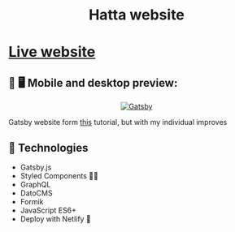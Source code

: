 <h1 align="center">
  Hatta website 
</h1>

# [Live website](https://5eb2eda7adbab8e173e7cf03--wizardly-kowalevski-f509e6.netlify.app/)

## 📱 🖥 Mobile and desktop preview:
<p align="center">
  <a href="https://5eb2eda7adbab8e173e7cf03--wizardly-kowalevski-f509e6.netlify.app/">
    <img alt="Gatsby" src="https://i.imgur.com/9rxsMDx.png"/>
  </a>
</p>

Gatsby website form [this](https://eduweb.pl/programowanie-i-www/reactjs/gatsby-generator-react) tutorial, but with my individual improves

## 🚀 Technologies

- Gatsby.js
- Styled Components 💅🏼
- GraphQL
- DatoCMS
- Formik
- JavaScript ES6+
- Deploy with Netlify 💫
